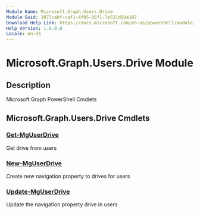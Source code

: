 ```yaml
---
Module Name: Microsoft.Graph.Users.Drive
Module Guid: 3077cabf-caf1-4f85-86f1-7e531d00a187
Download Help Link: https://docs.microsoft.com/en-us/powershell/module/microsoft.graph.users.drive
Help Version: 1.0.0.0
Locale: en-US
---
```


# Microsoft.Graph.Users.Drive Module
## Description
Microsoft Graph PowerShell Cmdlets

## Microsoft.Graph.Users.Drive Cmdlets
### [Get-MgUserDrive](Get-MgUserDrive.md)
Get drive from users

### [New-MgUserDrive](New-MgUserDrive.md)
Create new navigation property to drives for users

### [Update-MgUserDrive](Update-MgUserDrive.md)
Update the navigation property drive in users

